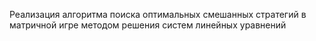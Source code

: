 Реализация алгоритма поиска оптимальных смешанных стратегий в матричной игре методом решения систем линейных уравнений
